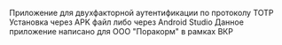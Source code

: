 Приложение для двухфакторной аутентификации по протоколу TOTP
Установка через APK файл либо через Android Studio
Данное приложение написано для ООО "Поракорм" в рамках ВКР

